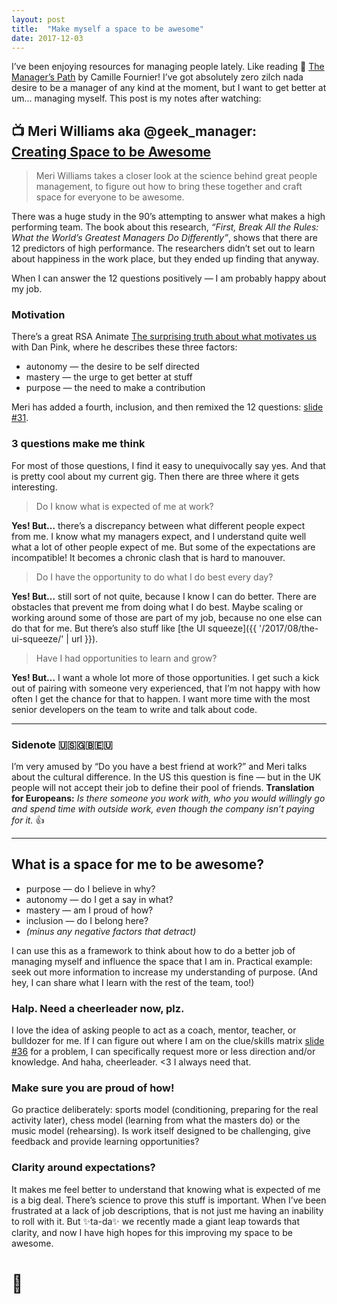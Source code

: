 ```yaml
---
layout: post
title:  "Make myself a space to be awesome"
date: 2017-12-03
---
```


I’ve been enjoying resources for managing people lately. Like reading 📘 [The Manager’s Path](http://amzn.to/2nw1QN5) by Camille Fournier! I’ve got absolutely zero zilch nada desire to be a manager of any kind at the moment, but I want to get better at um… managing myself. This post is my notes after watching:

## 📺 Meri Williams aka @geek_manager:<br> [Creating Space to be Awesome](https://www.infoq.com/presentations/science-people-management)

> Meri Williams takes a closer look at the science behind great people management, to figure out how to bring these together and craft space for everyone to be awesome.

There was a huge study in the 90’s attempting to answer what makes a high performing team. The&nbsp;book about this research, *“First, Break All the Rules: What the World’s Greatest Managers Do Differently”*, shows that there are 12 predictors of high performance. The researchers didn’t set out to learn about happiness in the work place, but they ended up finding that anyway.

When I can answer the 12&nbsp;questions positively — I am probably happy about my job.

### Motivation

There’s a great RSA Animate [The surprising truth about what motivates us](https://www.youtube.com/watch?v=u6XAPnuFjJc) with Dan Pink, where he describes these three factors:

* autonomy — the desire to be self directed
* mastery — the urge to get better at stuff
* purpose — the need to make a contribution

Meri has added a fourth, inclusion, and then remixed the 12 questions:
[slide #31](https://www.slideshare.net/meriwilliams/creating-space-to-be-awesome-at-qcon-london).

### 3 questions make me think

For most of those questions, I find it easy to unequivocally say yes. And that is pretty cool about my current gig. Then there are three where it gets interesting.

> Do I know what is expected of me at work?

**Yes! But…** there’s a discrepancy between what different people expect from me. I&nbsp;know what my managers expect, and I understand quite well what a lot of other people expect of me. But some of the expectations are incompatible! It becomes a chronic clash that is hard to manouver.

> Do I have the opportunity to do what I do best every day?

**Yes! But…** still sort of not quite, because I know I can do better. There are obstacles that prevent me from doing what I do best. Maybe scaling or working around some of those are part of my job, because no one else can do that for me. But there’s also stuff like [the UI squeeze]({{ '/2017/08/the-ui-squeeze/' | url }}).

> Have I had opportunities to learn and grow?

**Yes! But…** I want a whole lot more of those opportunities. I get such a kick out of pairing with someone very experienced, that I’m not happy with how often I get the chance for that to happen. I want more time with the most senior developers on the team to write and talk about code.

---

### Sidenote 🇺🇸🇬🇧🇪🇺

I’m very amused by “Do you have a best friend at work?” and Meri talks about the cultural difference. In the US this question is fine —&nbsp;but in the UK people will not accept their job to define their pool of friends. **Translation for Europeans:** *Is there someone you work with, who you would willingly go and spend time with outside work, even though the company isn’t paying for it.* 👍

---

## What is a space for me to be awesome?

* purpose — do I believe in why?
* autonomy — do I get a say in what?
* mastery — am I proud of how?
* inclusion — do I belong here?
* *(minus any negative factors that detract)*

I can use this as a framework to think about how to do a better job of managing myself and influence the space that I am in. Practical example: seek out more information to increase my understanding of purpose. (And hey, I can share what I learn with the rest of the team, too!)

### Halp. Need a cheerleader now, plz.

I love the idea of asking people to act as a coach, mentor, teacher, or bulldozer for me. If I can figure out where I am on the clue/skills matrix [slide #36](https://www.slideshare.net/meriwilliams/creating-space-to-be-awesome-at-qcon-london) for a problem, I&nbsp;can specifically request more or less direction and/or knowledge. And haha, cheerleader. <3 I always need that.

### Make sure you are proud of how!

Go practice deliberately: sports model (conditioning, preparing for the real activity later), chess model (learning from what the masters do) or the music model (rehearsing). Is work itself designed to be challenging, give feedback and provide learning opportunities?

### Clarity around expectations?

It makes me feel better to understand that knowing what is expected of me is a big deal. There’s science to prove this stuff is important. When I’ve been frustrated at a lack of job descriptions, that is not just me having an inability to roll with it. But ✨ta-da✨ we recently made a giant leap towards that clarity, and now I have high hopes for this improving my space to be awesome.

# 🚀
